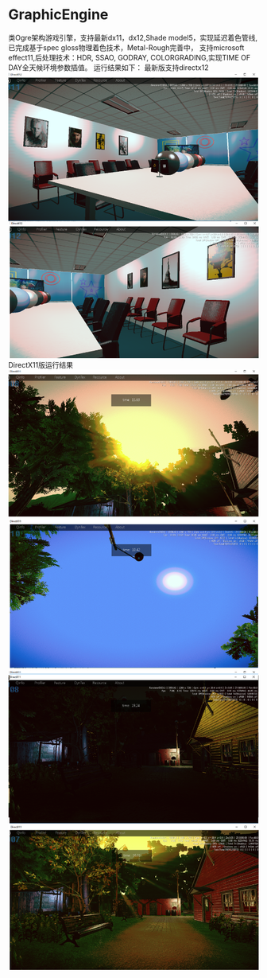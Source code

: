 # GraphicEngine
类Ogre架构游戏引擎，支持最新dx11，dx12,Shade model5，实现延迟着色管线,已完成基于spec gloss物理着色技术，Metal-Rough完善中，
支持microsoft effect11,后处理技术：HDR, SSAO, GODRAY, COLORGRADING,实现TIME OF DAY全天候环境参数插值。
运行结果如下：
最新版支持directx12
![Screenshot](https://github.com/gituser1024/GraphicEngine/blob/master/dx12.png)
DirectX11版运行结果
![Screenshot](https://github.com/gituser1024/GraphicEngine/blob/master/engine.png)
![Screenshot](https://github.com/gituser1024/GraphicEngine/blob/master/engine2.png)

